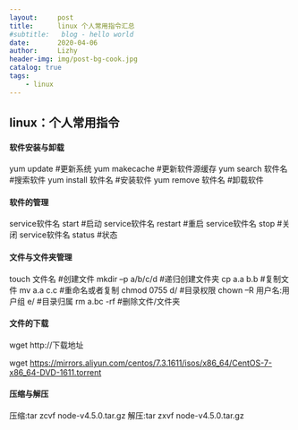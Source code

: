 ```yaml
---
layout:     post
title:      linux 个人常用指令汇总
#subtitle:   blog - hello world
date:       2020-04-06
author:     Lizhy
header-img: img/post-bg-cook.jpg
catalog: true
tags:
    - linux
---
```


## linux：个人常用指令

#### 软件安装与卸载
yum update #更新系统
yum makecache #更新软件源缓存
yum search 软件名 #搜索软件
yum install 软件名 #安装软件
yum remove 软件名 #卸载软件
 

#### 软件的管理
service软件名 start #启动
service软件名 restart #重启
service软件名 stop #关闭
service软件名 status #状态
 

#### 文件与文件夹管理
touch 文件名 #创建文件
mkdir –p a/b/c/d #递归创建文件夹
cp a.a b.b #复制文件
mv a.a c.c #重命名或者复制
chmod 0755 d/ #目录权限
chown –R 用户名:用户组 e/ #目录归属
rm a.bc -rf #删除文件/文件夹

#### 文件的下载
wget http://下载地址

wget https://mirrors.aliyun.com/centos/7.3.1611/isos/x86_64/CentOS-7-x86_64-DVD-1611.torrent


#### 压缩与解压
压缩:tar zcvf node-v4.5.0.tar.gz
解压:tar zxvf node-v4.5.0.tar.gz